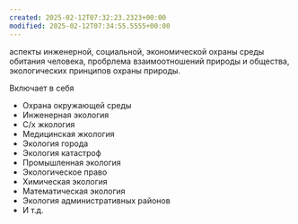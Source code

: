 ```yaml
---
created: 2025-02-12T07:32:23.2323+00:00
modified: 2025-02-12T07:34:55.5555+00:00
---
```

аспекты инженерной, социальной, экономической охраны среды обитания человека, пробрлема взаимоотношений природы и общества, экологических принципов охраны природы.

Включает в себя
- Охрана окружающей среды
- Инженерная экология
- С/х жкология
- Медицинская жкология
- Экология города
- Экология катастроф
- Промышленная экология
- Экологическое право
- Химическая экология
- Математическая экология
- Экология административных районов
- И т.д.